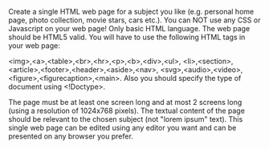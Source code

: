 Create a single HTML web page for a subject you like (e.g. personal home page, photo collection, movie stars, cars etc.). You can NOT use any CSS or Javascript on your web page! Only basic HTML language. The web page should be HTML5 valid. You will have to use the following HTML tags in your web page: 

\<img>,\<a>,\<table>,\<br>,\<hr>,\<p>,\<b>,\<div>,\<ul>, \<li>,\<section>,\<article>,\<footer>,\<header>,\<aside>,\<nav>, \<svg>,\<audio>,\<video>,\<figure>,\<figurecaption>,\<main>. Also you should specify the type of document using <!Doctype>.

  The page must be at least one screen long and at most 2 screens long (using a resolution of 1024x768 pixels). The textual content of the page should be relevant to the chosen subject (not "lorem ipsum" text). This single web page can be edited using any editor you want and can be presented on any browser you prefer.

